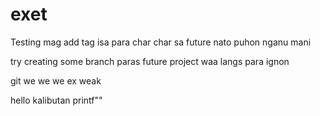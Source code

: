 # exet

Testing mag add tag isa para char char sa future nato puhon
nganu mani

try creating some branch paras future project
waa langs para ignon


git we 
we
we
ex
weak

hello kalibutan  printf""